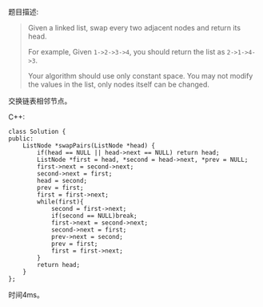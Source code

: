 ﻿题目描述:

> Given a linked list, swap every two adjacent nodes and return its head.
> 
> For example,
> Given `1->2->3->4`, you should return the list as `2->1->4->3`.
> 
> Your algorithm should use only constant space. You may not modify the values in the list, only nodes itself can be changed.

交换链表相邻节点。

C++:

    class Solution {
    public:
        ListNode *swapPairs(ListNode *head) {
            if(head == NULL || head->next == NULL) return head;
            ListNode *first = head, *second = head->next, *prev = NULL;
            first->next = second->next;
            second->next = first;
            head = second;
            prev = first;
            first = first->next;
            while(first){
                second = first->next;
                if(second == NULL)break;
                first->next = second->next;
                second->next = first;
                prev->next = second;
                prev = first;
                first = first->next;
            }
            return head;
        }
    };

时间4ms。
